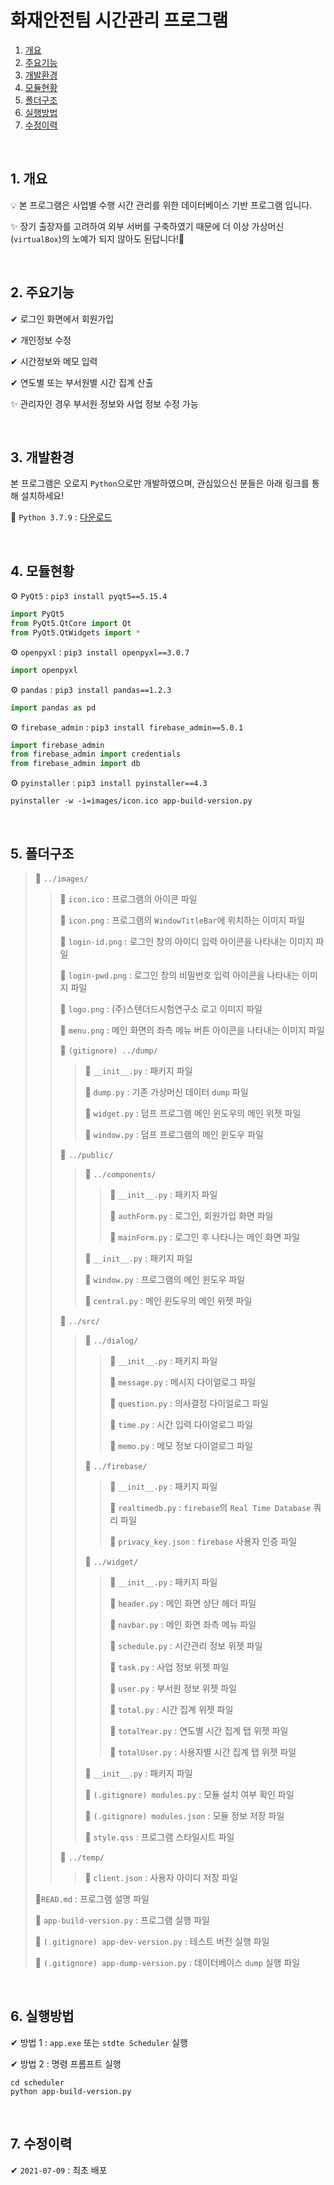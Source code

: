 # 화재안전팀 시간관리 프로그램

1. [개요](#1-개요)
2. [주요기능](#2-주요기능)
3. [개발환경](#3-개발환경)
4. [모듈현황](#4-모듈현황)
5. [폴더구조](#5-폴더구조)
6. [실행방법](#6-실행방법)
7. [수정이력](#7-수정이력)

<br>

## 1. 개요

💡 본 프로그램은 사업별 수행 시간 관리를 위한 데이터베이스 기반 프로그램 입니다.

✨ 장기 출장자를 고려하여 외부 서버를 구축하였기 때문에 더 이상 가상머신(`virtualBox`)의 노예가 되지 않아도 된답니다!🙌

<br>

## 2. 주요기능

✔ 로그인 화면에서 회원가입

✔ 개인정보 수정

✔ 시간정보와 메모 입력

✔ 연도별 또는 부서원별 시간 집계 산출

✨ 관리자인 경우 부서원 정보와 사업 정보 수정 가능

<br>

## 3. 개발환경

본 프로그램은 오로지 `Python`으로만 개발하였으며, 관심있으신 분들은 아래 링크를 통해 설치하세요!

🔗 `Python 3.7.9` : [다운로드](https://www.python.org/ftp/python/3.7.9/python-3.7.9-amd64-webinstall.exe)

<br>

## 4. 모듈현황

⚙ `PyQt5` : `pip3 install pyqt5==5.15.4`

```python
import PyQt5
from PyQt5.QtCore import Qt
from PyQt5.QtWidgets import *
```

⚙ `openpyxl` : `pip3 install openpyxl==3.0.7`

```python
import openpyxl
```

⚙ `pandas` : `pip3 install pandas==1.2.3`

```python
import pandas as pd
```

⚙ `firebase_admin` : `pip3 install firebase_admin==5.0.1`

```python
import firebase_admin
from firebase_admin import credentials
from firebase_admin import db
```

⚙ `pyinstaller` : `pip3 install pyinstaller==4.3`

```commandline
pyinstaller -w -i=images/icon.ico app-build-version.py
```

<br> 

## 5. 폴더구조

> 📁 `../images/`
>
> > 🎨 `icon.ico` : 프로그램의 아이콘 파일
> >
> > 🎨 `icon.png` : 프로그램의 `WindowTitleBar`에 위치하는 이미지 파일
> >
> > 🎨 `login-id.png` : 로그인 창의 아이디 입력 아이콘을 나타내는 이미지 파일
> >
> > 🎨 `login-pwd.png` : 로그인 창의 비밀번호 입력 아이콘을 나타내는 이미지 파일
> >
> > 🎨 `logo.png` : (주)스탠더드시험연구소 로고 이미지 파일
> >
> > 🎨 `menu.png` : 메인 화면의 좌측 메뉴 버튼 아이콘을 나타내는 이미지 파일
> >
> > 🔐 `(gitignore) ../dump/`
> >
> > > 📗 `__init__.py` : 패키지 파일
> > >
> > > 📗 `dump.py` : 기존 가상머신 데이터 `dump` 파일
> > >
> > > 📗 `widget.py` : 덤프 프로그램 메인 윈도우의 메인 위젯 파일
> > >
> > > 📗 `window.py` : 덤프 프로그램의 메인 윈도우 파일
> >
> > 📁 `../public/`
> >
> > > 📁 `../components/`
> > >
> > > > 📗 `__init__.py` : 패키지 파일
> > > >
> > > > 📗 `authForm.py` : 로그인, 회원가입 화면 파일
> > > >
> > > > 📗 `mainForm.py` : 로그인 후 나타나는 메인 화면 파일
> > >
> > > 📗 `__init__.py` : 패키지 파일
> > >
> > > 📗 `window.py` : 프로그램의 메인 윈도우 파일
> > >
> > > 📗 `central.py` : 메인 윈도우의 메인 위젯 파일
> >
> > 📁 `../src/`
> >
> > > 📁 `../dialog/`
> > >
> > > > 📗 `__init__.py` : 패키지 파일
> > > >
> > > > 📗 `message.py` : 메시지 다이얼로그 파일
> > > >
> > > > 📗 `question.py` : 의사결정 다이얼로그 파일
> > > >
> > > > 📗 `time.py` : 시간 입력 다이얼로그 파일
> > > >
> > > > 📗 `memo.py` : 메모 정보 다이얼로그 파일
> > >
> > > 📁 `../firebase/`
> > >
> > > > 📗 `__init__.py` : 패키지 파일
> > > >
> > > > 📗 `realtimedb.py` : `firebase`의 `Real Time Database` 쿼리 파일
> > > >
> > > > 📔 `privacy_key.json` : `firebase` 사용자 인증 파일
> > >
> > > 📁 `../widget/`
> > >
> > > > 📗 `__init__.py` : 패키지 파일
> > > >
> > > > 📗 `header.py` : 메인 화면 상단 헤더 파일
> > > >
> > > > 📗 `navbar.py` : 메인 화면 좌측 메뉴 파일
> > > >
> > > > 📗 `schedule.py` : 시간관리 정보 위젯 파일
> > > >
> > > > 📗 `task.py` : 사업 정보 위젯 파일
> > > >
> > > > 📗 `user.py` : 부서원 정보 위젯 파일
> > > >
> > > > 📗 `total.py` : 시간 집계 위젯 파일
> > > >
> > > > 📗 `totalYear.py` : 연도별 시간 집계 탭 위젯 파일
> > > >
> > > > 📗 `totalUser.py` : 사용자별 시간 집계 탭 위젯 파일
> > >
> > > 📗 `__init__.py` : 패키지 파일
> > >
> > > 🔐 `(.gitignore) modules.py` : 모듈 설치 여부 확인 파일
> > >
> > > 🔐 `(.gitignore) modules.json` : 모듈 정보 저장 파일
> > >
> > > 📘 `style.qss` :  프로그램 스타일시트 파일
> >
> > 📁 `../temp/`
> >
> > > 📔 `client.json` : 사용자 아이디 저장 파일
>
> 📔`READ.md` : 프로그램 설명 파일
>
> 📗 `app-build-version.py` : 프로그램 실행 파일
>
> 🔐 `(.gitignore) app-dev-version.py` : 테스트 버전 실행 파일
>
> 🔐 `(.gitignore) app-dump-version.py` : 데이터베이스 `dump` 실행 파일

<br>

## 6. 실행방법

✔ 방법 1 : `app.exe` 또는 `stdte Scheduler` 실행

✔ 방법 2 : 명령 프롬프트 실행

```commandline
cd scheduler
python app-build-version.py
```

<br>

## 7. 수정이력

✔ `2021-07-09` : 최초 배포